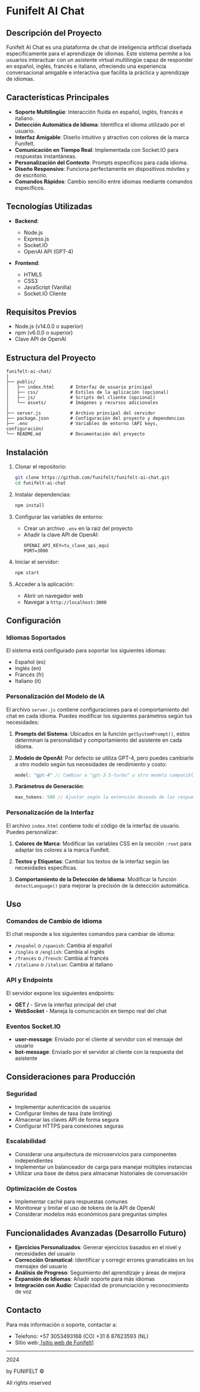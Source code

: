 # Funifelt AI Chat

## Descripción del Proyecto

Funifelt AI Chat es una plataforma de chat de inteligencia artificial diseñada específicamente para el aprendizaje de idiomas. Este sistema permite a los usuarios interactuar con un asistente virtual multilingüe capaz de responder en español, inglés, francés e italiano, ofreciendo una experiencia conversacional amigable e interactiva que facilita la práctica y aprendizaje de idiomas.

## Características Principales

- **Soporte Multilingüe**: Interacción fluida en español, inglés, francés e italiano.
- **Detección Automática de Idioma**: Identifica el idioma utilizado por el usuario.
- **Interfaz Amigable**: Diseño intuitivo y atractivo con colores de la marca Funifelt.
- **Comunicación en Tiempo Real**: Implementada con Socket.IO para respuestas instantáneas.
- **Personalización del Contexto**: Prompts específicos para cada idioma.
- **Diseño Responsivo**: Funciona perfectamente en dispositivos móviles y de escritorio.
- **Comandos Rápidos**: Cambio sencillo entre idiomas mediante comandos específicos.

## Tecnologías Utilizadas

- **Backend**:
  - Node.js
  - Express.js
  - Socket.IO
  - OpenAI API (GPT-4)

- **Frontend**:
  - HTML5
  - CSS3
  - JavaScript (Vanilla)
  - Socket.IO Cliente

## Requisitos Previos

- Node.js (v14.0.0 o superior)
- npm (v6.0.0 o superior)
- Clave API de OpenAI

## Estructura del Proyecto

```
funifelt-ai-chat/
│
├── public/
│   ├── index.html      # Interfaz de usuario principal
│   ├── css/            # Estilos de la aplicación (opcional)
│   ├── js/             # Scripts del cliente (opcional)
│   └── assets/         # Imágenes y recursos adicionales
│
├── server.js           # Archivo principal del servidor
├── package.json        # Configuración del proyecto y dependencias
├── .env                # Variables de entorno (API keys, configuración)
└── README.md           # Documentación del proyecto
```

## Instalación

1. Clonar el repositorio:
   ```bash
   git clone https://github.com/funifelt/funifelt-ai-chat.git
   cd funifelt-ai-chat
   ```

2. Instalar dependencias:
   ```bash
   npm install
   ```

3. Configurar las variables de entorno:
   - Crear un archivo `.env` en la raíz del proyecto
   - Añadir la clave API de OpenAI:
     ```
     OPENAI_API_KEY=tu_clave_api_aquí
     PORT=3000
     ```

4. Iniciar el servidor:
   ```bash
   npm start
   ```

5. Acceder a la aplicación:
   - Abrir un navegador web
   - Navegar a `http://localhost:3000`

## Configuración

### Idiomas Soportados

El sistema está configurado para soportar los siguientes idiomas:
- Español (es)
- Inglés (en)
- Francés (fr)
- Italiano (it)

### Personalización del Modelo de IA

El archivo `server.js` contiene configuraciones para el comportamiento del chat en cada idioma. Puedes modificar los siguientes parámetros según tus necesidades:

1. **Prompts del Sistema**: Ubicados en la función `getSystemPrompt()`, estos determinan la personalidad y comportamiento del asistente en cada idioma.

2. **Modelo de OpenAI**: Por defecto se utiliza GPT-4, pero puedes cambiarlo a otro modelo según tus necesidades de rendimiento y costo:
   ```javascript
   model: "gpt-4" // Cambiar a "gpt-3.5-turbo" u otro modelo compatible
   ```

3. **Parámetros de Generación**:
   ```javascript
   max_tokens: 500 // Ajustar según la extensión deseada de las respuestas
   ```

### Personalización de la Interfaz

El archivo `index.html` contiene todo el código de la interfaz de usuario. Puedes personalizar:

1. **Colores de Marca**: Modificar las variables CSS en la sección `:root` para adaptar los colores a la marca Funifelt.

2. **Textos y Etiquetas**: Cambiar los textos de la interfaz según las necesidades específicas.

3. **Comportamiento de la Detección de Idioma**: Modificar la función `detectLanguage()` para mejorar la precisión de la detección automática.

## Uso

### Comandos de Cambio de Idioma

El chat responde a los siguientes comandos para cambiar de idioma:
- `/español` o `/spanish`: Cambia al español
- `/inglés` o `/english`: Cambia al inglés
- `/francés` o `/french`: Cambia al francés
- `/italiano` o `/italian`: Cambia al italiano

### API y Endpoints

El servidor expone los siguientes endpoints:

- **GET /** - Sirve la interfaz principal del chat
- **WebSocket** - Maneja la comunicación en tiempo real del chat

### Eventos Socket.IO

- **user-message**: Enviado por el cliente al servidor con el mensaje del usuario
- **bot-message**: Enviado por el servidor al cliente con la respuesta del asistente

## Consideraciones para Producción

### Seguridad

- Implementar autenticación de usuarios
- Configurar límites de tasa (rate limiting)
- Almacenar las claves API de forma segura
- Configurar HTTPS para conexiones seguras

### Escalabilidad

- Considerar una arquitectura de microservicios para componentes independientes
- Implementar un balanceador de carga para manejar múltiples instancias
- Utilizar una base de datos para almacenar historiales de conversación

### Optimización de Costos

- Implementar caché para respuestas comunes
- Monitorear y limitar el uso de tokens de la API de OpenAI
- Considerar modelos más económicos para preguntas simples

## Funcionalidades Avanzadas (Desarrollo Futuro)

- **Ejercicios Personalizados**: Generar ejercicios basados en el nivel y necesidades del usuario
- **Corrección Gramatical**: Identificar y corregir errores gramaticales en los mensajes del usuario
- **Análisis de Progreso**: Seguimiento del aprendizaje y áreas de mejora
- **Expansión de Idiomas**: Añadir soporte para más idiomas
- **Integración con Audio**: Capacidad de pronunciación y reconocimiento de voz


## Contacto

Para más información o soporte, contactar a:
- Telefono: +57 3053493168 (CO)
+31 6 87623593  (NL)
- Sitio web:[ [sitio web de Funifelt]](https://www.funifelt.com)

---

2024

by FUNIFELT ©

All rights reserved 
